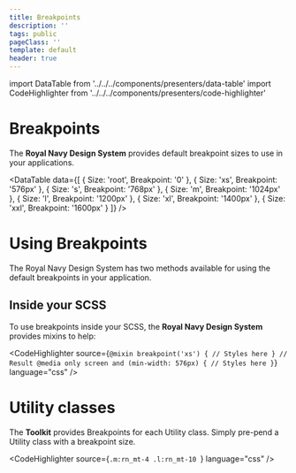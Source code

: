 ```yaml
---
title: Breakpoints
description: ''
tags: public
pageClass: ''
template: default
header: true
---
```


import DataTable from '../../../components/presenters/data-table'
import CodeHighlighter from '../../../components/presenters/code-highlighter'

# Breakpoints

The **Royal Navy Design System** provides default breakpoint sizes to use in your applications.

<DataTable data={[
  {
    Size: 'root',
    Breakpoint: '0'
  },
  {
    Size: 'xs',
    Breakpoint: '576px'
  },
  {
    Size: 's',
    Breakpoint: '768px'
  },
  {
    Size: 'm',
    Breakpoint: '1024px'
  },
  {
    Size: 'l',
    Breakpoint: '1200px'
  },
  {
    Size: 'xl',
    Breakpoint: '1400px'
  },
  {
    Size: 'xxl',
    Breakpoint: '1600px'
  }
]} />

# Using Breakpoints

The Royal Navy Design System has two methods available for using the default breakpoints in your application.

## Inside your SCSS

To use breakpoints inside your SCSS, the **Royal Navy Design System** provides mixins to help:

<CodeHighlighter 
source={`@mixin breakpoint('xs') {
  // Styles here
}
// Result
@media only screen and (min-width: 576px) {
  // Styles here
}`} language="css"
/>


# Utility classes

The **Toolkit** provides Breakpoints for each Utility class. Simply pre-pend a Utility class with a breakpoint size.

<CodeHighlighter 
source={`.m:rn_mt-4
.l:rn_mt-10
`} language="css"
/>
